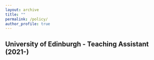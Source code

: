 ```yaml
---
layout: archive
title: ""
permalink: /policy/
author_profile: true
---
```


## University of Edinburgh - Teaching Assistant (2021-)
